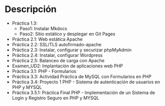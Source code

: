 # Descripción

* Práctica 1.3:
  * Paso1: Instalar Mkdocs
  * Paso2: Sitio estático y desplegar en Git Pages
* Práctica 2.1: Web estática Apache
* Práctica 2.2: SSL/TLS autofirmado-apache
* Práctica 2.3: Instalar, configurar y securizar phpMyAdmin
* Práctica 2.4: Instalar, configurar Wordpress
* Práctica 2.5: Balanceo de carga con Apache
* Examen_UD2:  Implantación de aplicaciones web PHP
* Práctica 3.1: PHP - Formularios
* Práctica 3.3: Actividad Práctica de MySQL con Formularios en PHP
* Práctica 3.4: Proyecto 1 PHP - Sistema de autenticación de usuarios en PHP y MYSQL
* Práctica 3.5.1: Práctica Final PHP - Implementación de un Sistema de Login y Registro Seguro en PHP y MYSQL
